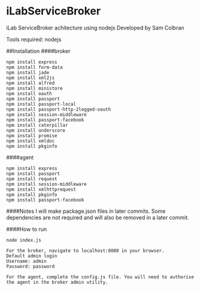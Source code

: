 iLabServiceBroker
=================

iLab ServiceBroker achitecture using nodejs
Developed by Sam Colbran

Tools required:
nodejs

##Installation
####broker
```
npm install express
npm install form-data
npm install jade
npm install xml2js
npm install alfred
npm install ministore
npm install oauth
npm install passport
npm install passport-local
npm install passport-http-2legged-oauth
npm install session-middleware
npm install passport-facebook
npm install caterpillar
npm install underscore
npm install promise
npm install xmldoc
npm install pkginfo
```

####agent
```
npm install express
npm install passport
npm install request
npm install session-middleware
npm install xmlhttprequest
npm install pkginfo
npm install passport-facebook
```

####Notes
I will make package.json files in later commits. Some dependencies are not required and will also be removed in a later commit.

####How to run
```
node index.js

For the broker, navigate to localhost:8080 in your browser.
Default admin login
Username: admin
Password: password

For the agent, complete the config.js file. You will need to authorise the agent in the broker admin utility.
```

